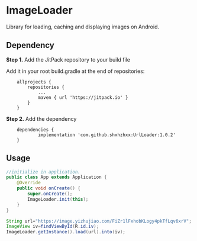 # ImageLoader
Library for loading, caching and displaying images on Android.



## Dependency

**Step 1.** Add the JitPack repository to your build file

Add it in your root build.gradle at the end of repositories:

```
	allprojects {
		repositories {
			...
			maven { url 'https://jitpack.io' }
		}
	}
```

**Step 2.** Add the dependency

```
	dependencies {
	        implementation 'com.github.shxhzhxx:UrlLoader:1.0.2'
	}
```



## Usage

```java
//initialize in application.
public class App extends Application {
    @Override
    public void onCreate() {
        super.onCreate();
        ImageLoader.init(this);
    }
}
```

```java
String url="https://image.yizhujiao.com/FiZr1lFxhobKLogy4pkTfLqv6xrV";
ImageView iv=findViewById(R.id.iv);
ImageLoader.getInstance().load(url).into(iv);
```

